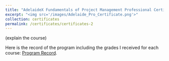 ```yaml
---
title: "AdelaideX Fundamentals of Project Management Professional Certificate"
excerpt: "<img src='/images/Adelaide_Pro_Certificate.png'>"
collection: certificates
permalink: /certificates/certificates-2
---
```


(explain the course)

Here is the record of the program including the grades I received for each course: [Program Record](http://credentials.edx.org/records/programs/shared/d2781662d60a43438f6c5c7f6cd14e08/).

